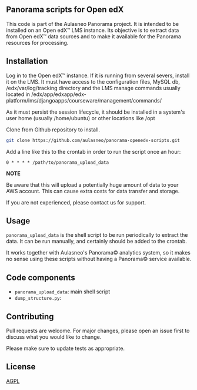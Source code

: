 ## Panorama scripts for Open edX

This code is part of the Aulasneo Panorama project. It is intended to be
installed on an Open edX™ LMS instance. Its objective is to extract data from
Open edX™ data sources and to make it available for the Panorama resources for processing.

## Installation

Log in to the Open edX™ instance. If it is running from several severs, install it on the LMS.
It must have access to the configuration files, MySQL db, /edx/var/log/tracking directory
and the LMS manage commands usually located in /edx/app/edxapp/edx-platform/lms/djangoapps/courseware/management/commands/

As it must persist the session lifecycle, it should be installed in a system's user home (usually /home/ubuntu)
or other locations like /opt

Clone from Github repository to install.

```bash
git clone https://github.com/aulasneo/panorama-openedx-scripts.git
```
Add a line like this to the crontab in order to run the script once an hour:
```
0 * * * * /path/to/panorama_upload_data
```

**NOTE**

Be aware that this will upload a potentially huge amount of data to your AWS account.
This can cause extra costs for data transfer and storage.

If you are not experienced, please contact us for support.

## Usage

`panorama_upload_data` is the shell script to be run periodically to extract the data.
It can be run manually, and certainly should be added to the crontab.

It works together with Aulasneo's Panorama© analytics system, so it makes no sense
using these scripts without having a Panorama© service available.

## Code components

- `panorama_upload_data`: main shell script
- `dump_structure.py`: 


## Contributing

Pull requests are welcome. For major changes, please open an issue first to discuss what you would like to change.

Please make sure to update tests as appropriate.

## License

[AGPL](https://www.gnu.org/licenses/agpl-3.0.html)